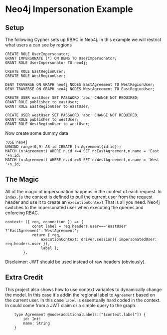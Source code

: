 # Neo4j Impersonation Example

## Setup

The following Cypher sets up RBAC in Neo4j.  In this example we will restrict what users a can see by regions

```
CREATE ROLE UserImpersonator;
GRANT IMPERSONATE (*) ON DBMS TO UserImpersonator;
GRANT ROLE UserImpersonator TO neo4j;

CREATE ROLE EastRegionUser;
CREATE ROLE WestRegionUser;

DENY TRAVERSE ON GRAPH neo4j NODES EastAgreement TO WestRegionUser;
DENY TRAVERSE ON GRAPH neo4j NODES WestAgreement TO EastRegionUser;

CREATE USER eastUser SET PASSWORD 'abc' CHANGE NOT REQUIRED;
GRANT ROLE publisher to eastUser;
GRANT ROLE EastRegionUser to eastUser;

CREATE USER westUser SET PASSWORD 'abc' CHANGE NOT REQUIRED;
GRANT ROLE publisher to westUser;
GRANT ROLE WestRegionUser to westUser;
```

Now create some dummy data
```
:USE neo4j
UNWIND range(0,9) AS id CREATE (n:Agreement{id:id});
MATCH (n:Agreement) WHERE n.id <=4 SET n:EastAgreement,n.name = 'East '+n.id;
MATCH (n:Agreement) WHERE n.id >=5 SET n:WestAgreement,n.name = 'West '+n.id;
```

## The Magic
All of the magic of impersonation happens in the context of each request.  In `index.js` the context is defined to pull the current user from the request header and use it to create an `executionContext`  That is all you need.  Neo4j switches to the impersonated user when executing the queries and enforcing RBAC.
```
context: ({ req, connection }) => {
            const label = req.headers.user==='eastUser' ?'EastAgreement':'WestAgreement';
            return { req, 
                executionContext: driver.session({ impersonatedUser: req.headers.user }),
                label };
        },
```
Disclaimer:  JWT should be used instead of raw headers (obviously).

## Extra Credit
This project also shows how to use context variables to dynamically change the model.  In this case it's addin the regional label to `Agreement` based on the current user.  In this case `label` is essentually hard coded in the context.  In could come from a JWT claim or a simple query to the graph.

```
    type Agreement @node(additionalLabels:["$context.label"]) {
        id: Int!
        name: String
    }

```